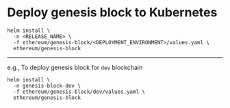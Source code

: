 # Deploy genesis block to Kubernetes

```shell
helm install \
  -n <RELEASE_NAME> \
  -f ethereum/genesis-block/<DEPLOYMENT_ENVIRONMENT>/values.yaml \
  ethereum/genesis-block
```

---

e.g., To deploy genesis block for `dev` blockchain
```shell
helm install \
  -n genesis-block-dev \
  -f ethereum/genesis-block/dev/values.yaml \
  ethereum/genesis-block
```
